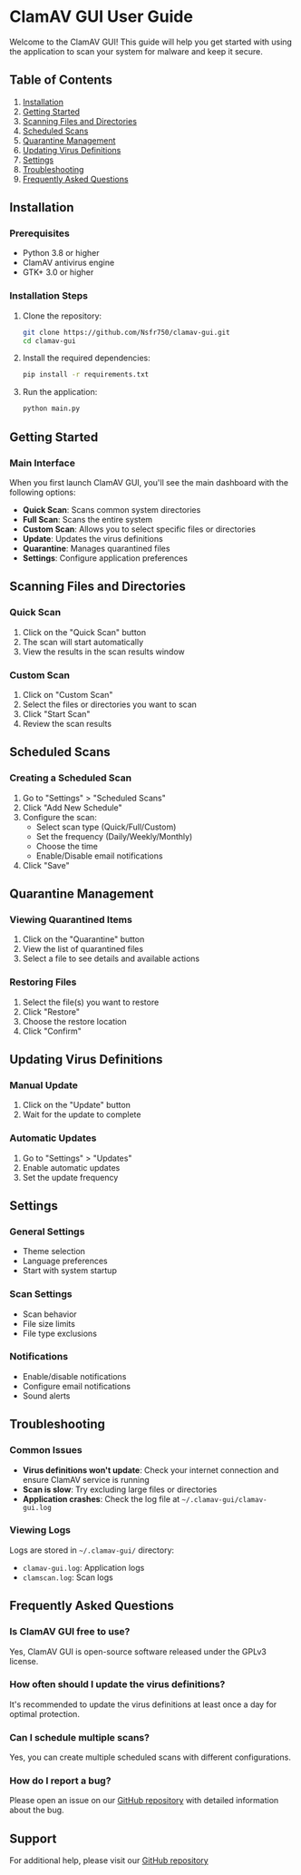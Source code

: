 # ClamAV GUI User Guide

Welcome to the ClamAV GUI! This guide will help you get started with using the application to scan your system for malware and keep it secure.

## Table of Contents

1. [Installation](#installation)
2. [Getting Started](#getting-started)
3. [Scanning Files and Directories](#scanning-files-and-directories)
4. [Scheduled Scans](#scheduled-scans)
5. [Quarantine Management](#quarantine-management)
6. [Updating Virus Definitions](#updating-virus-definitions)
7. [Settings](#settings)
8. [Troubleshooting](#troubleshooting)
9. [Frequently Asked Questions](#frequently-asked-questions)

## Installation

### Prerequisites

- Python 3.8 or higher
- ClamAV antivirus engine
- GTK+ 3.0 or higher

### Installation Steps

1. Clone the repository:

   ```bash
   git clone https://github.com/Nsfr750/clamav-gui.git
   cd clamav-gui
   ```

2. Install the required dependencies:

   ```bash
   pip install -r requirements.txt
   ```

3. Run the application:

   ```bash
   python main.py
   ```

## Getting Started

### Main Interface

When you first launch ClamAV GUI, you'll see the main dashboard with the following options:

- **Quick Scan**: Scans common system directories
- **Full Scan**: Scans the entire system
- **Custom Scan**: Allows you to select specific files or directories
- **Update**: Updates the virus definitions
- **Quarantine**: Manages quarantined files
- **Settings**: Configure application preferences

## Scanning Files and Directories

### Quick Scan

1. Click on the "Quick Scan" button
2. The scan will start automatically
3. View the results in the scan results window

### Custom Scan

1. Click on "Custom Scan"
2. Select the files or directories you want to scan
3. Click "Start Scan"
4. Review the scan results

## Scheduled Scans

### Creating a Scheduled Scan

1. Go to "Settings" > "Scheduled Scans"
2. Click "Add New Schedule"
3. Configure the scan:
   - Select scan type (Quick/Full/Custom)
   - Set the frequency (Daily/Weekly/Monthly)
   - Choose the time
   - Enable/Disable email notifications
4. Click "Save"

## Quarantine Management

### Viewing Quarantined Items

1. Click on the "Quarantine" button
2. View the list of quarantined files
3. Select a file to see details and available actions

### Restoring Files

1. Select the file(s) you want to restore
2. Click "Restore"
3. Choose the restore location
4. Click "Confirm"

## Updating Virus Definitions

### Manual Update

1. Click on the "Update" button
2. Wait for the update to complete

### Automatic Updates

1. Go to "Settings" > "Updates"
2. Enable automatic updates
3. Set the update frequency

## Settings

### General Settings

- Theme selection
- Language preferences
- Start with system startup

### Scan Settings

- Scan behavior
- File size limits
- File type exclusions

### Notifications

- Enable/disable notifications
- Configure email notifications
- Sound alerts

## Troubleshooting

### Common Issues

- **Virus definitions won't update**: Check your internet connection and ensure ClamAV service is running
- **Scan is slow**: Try excluding large files or directories
- **Application crashes**: Check the log file at `~/.clamav-gui/clamav-gui.log`

### Viewing Logs

Logs are stored in `~/.clamav-gui/` directory:

- `clamav-gui.log`: Application logs
- `clamscan.log`: Scan logs

## Frequently Asked Questions

### Is ClamAV GUI free to use?

Yes, ClamAV GUI is open-source software released under the GPLv3 license.

### How often should I update the virus definitions?

It's recommended to update the virus definitions at least once a day for optimal protection.

### Can I schedule multiple scans?

Yes, you can create multiple scheduled scans with different configurations.

### How do I report a bug?

Please open an issue on our [GitHub repository](https://github.com/Nsfr750/clamav-gui/issues) with detailed information about the bug.

## Support

For additional help, please visit our [GitHub repository](https://github.com/Nsfr750/clamav-gui)
